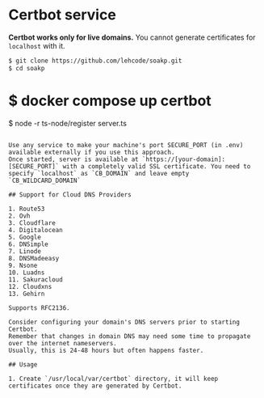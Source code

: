 # Certbot service



**Certbot works only for live domains.** You cannot generate certificates for `localhost` with it.

```bash
$ git clone https://github.com/lehcode/soakp.git
$ cd soakp
```



# $ docker compose up certbot
$ node -r ts-node/register server.ts
```

Use any service to make your machine's port SECURE_PORT (in .env) available externally if you use this approach.
Once started, server is available at `https://[your-domain]:[SECURE_PORT]` with a completely valid SSL certificate. You need to specify `localhost` as `CB_DOMAIN` and leave empty `CB_WILDCARD_DOMAIN`

## Support for Cloud DNS Providers

1. Route53
2. Ovh
3. Cloudflare
4. Digitalocean
5. Google
6. DNSimple
7. Linode
8. DNSMadeeasy
9. Nsone
10. Luadns
11. Sakuracloud
12. Cloudxns
13. Gehirn

Supports RFC2136.

Consider configuring your domain's DNS servers prior to starting Certbot.
Remember that changes in domain DNS may need some time to propagate over the internet nameservers.
Usually, this is 24-48 hours but often happens faster.

## Usage

1. Create `/usr/local/var/certbot` directory, it will keep certificates once they are generated by Certbot.
